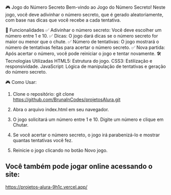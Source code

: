 🎮 Jogo do Número Secreto
Bem-vindo ao Jogo do Número Secreto! Neste jogo, você deve adivinhar o número secreto, que é gerado aleatoriamente, com base nas dicas que você recebe a cada tentativa.

🚀 Funcionalidades
✅ Adivinhar o número secreto: Você deve escolher um número entre 1 e 10.
✅ Dicas: O jogo dará dicas se o número secreto for maior ou menor que o chute.
✅ Número de tentativas: O jogo mostrará o número de tentativas feitas para acertar o número secreto.
✅ Nova partida: Após acertar o número, você pode reiniciar o jogo e tentar novamente.
🛠️ Tecnologias Utilizadas
HTML5: Estrutura do jogo.
CSS3: Estilização e responsividade.
JavaScript: Lógica de manipulação de tentativas e geração do número secreto.

🎮 Como Usar:
1. Clone o repositório:
git clone https://github.com/BrunaInCodes/projetosAlura.git

2. Abra o arquivo index.html em seu navegador.

3. O jogo solicitará um número entre 1 e 10. Digite um número e clique em Chutar.

4. Se você acertar o número secreto, o jogo irá parabenizá-lo e mostrar quantas tentativas você fez.

5. Reinicie o jogo clicando no botão Novo jogo.

## Você também pode jogar online acessando o site: 
https://projetos-alura-9h1c.vercel.app/

